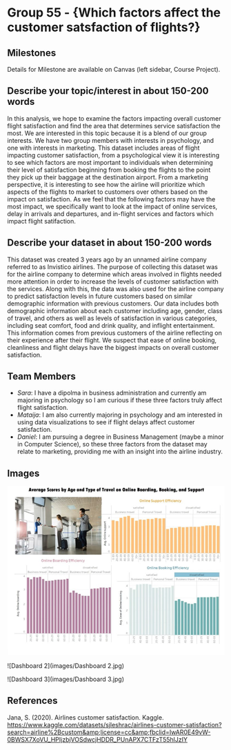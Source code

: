 # Group 55 - {Which factors affect the customer satsfaction of flights?}

## Milestones

Details for Milestone are available on Canvas (left sidebar, Course Project).

## Describe your topic/interest in about 150-200 words

In this analysis, we hope to examine the factors impacting overall customer flight satisfaction and find the area that determines service satisfaction the most. We are interested in this topic because it is a blend of our group interests. We have two group members with interests in psychology, and one with interests in marketing. This dataset includes areas of flight impacting customer satisfaction, from a psychological view it is interesting to see which factors are most important to individuals when determining their level of satisfaction beginning from booking the flights to the point they pick up their baggage at the destination airport. From a marketing perspective, it is interesting to see how the airline will prioritize which aspects of the flights to market to customers over others based on the impact on satisfaction. As we feel that the following factors may have the most impact, we specifically want to look at the impact of online services, delay in arrivals and departures, and in-flight services and factors which impact flight satifaction.


## Describe your dataset in about 150-200 words

This dataset was created 3 years ago by an unnamed airline company referred to as Invistico airlines. The purpose of collecting this dataset was for the airline company to determine which areas involved in flights needed more attention in order to increase the levels of customer satisfaction with the services. Along with this, the data was also used for the airline company to predict satisfaction levels in future customers based on similar demographic information with previous customers. Our data includes both demographic information about each customer including age, gender, class of travel, and others as well as levels of satisfaction in various categories, including seat comfort, food and drink quality, and inflight entertainment. This information comes from previous customers of the airline reflecting on their experience after their flight. We suspect that ease of online booking, cleanliness and flight delays have the biggest impacts on overall customer satisfaction.

## Team Members

- *Sara*: I have a dipolma in business administration and currently am majoring in psychology so I am curious if these three factors truly affect flight satisfaction.
- *Mataija*: I am also currently majoring in psychology and am interested in using data visualizations to see if flight delays affect customer satisfaction.
- *Daniel*: I am pursuing a degree in Business Management (maybe a minor in Computer Science), so these three factors from the dataset may relate to marketing, providing me with an insight into the airline industry.

## Images

![Dashboard 1](https://github.com/ubco-W2022T2-data301/project-group-group55/blob/main/images/Dashboard%201.jpg)

![Dashboard 2](images/Dashboard 2.jpg)

![Dashboard 3](images/Dashboard 3.jpg)

## References

Jana, S. (2020). Airlines customer satisfaction. Kaggle.
    https://www.kaggle.com/datasets/sjleshrac/airlines-customer-satisfaction?search=airline%2Bcustom&amp;license=cc&amp;fbclid=IwAR0E49vW-0BWSX7XoVU_HPIjzbjVOSdwcjHDDR_PUnAPX7CTFzT55hlJzIY 



